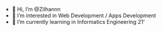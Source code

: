 - 👋 Hi, I’m @Zilhannn
- 👀 I’m interested in Web Development / Apps Development
- 🌱 I’m currently learning in Informatics Engineering 21'
